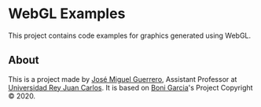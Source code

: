 
# WebGL Examples 

This project contains code examples for graphics generated using WebGL.

## About

This is a project made by [José Miguel Guerrero], Assistant Professor at [Universidad Rey Juan Carlos]. It is based on [Boni Garcia]'s Project Copyright &copy; 2020.

[Universidad Rey Juan Carlos]: https://www.urjc.es/
[José Miguel Guerrero]: https://sites.google.com/view/jmguerrero
[Logo]: http://bonigarcia.github.io/img/webgl.png
[Boni Garcia]: https://github.com/bonigarcia/webgl-examples
